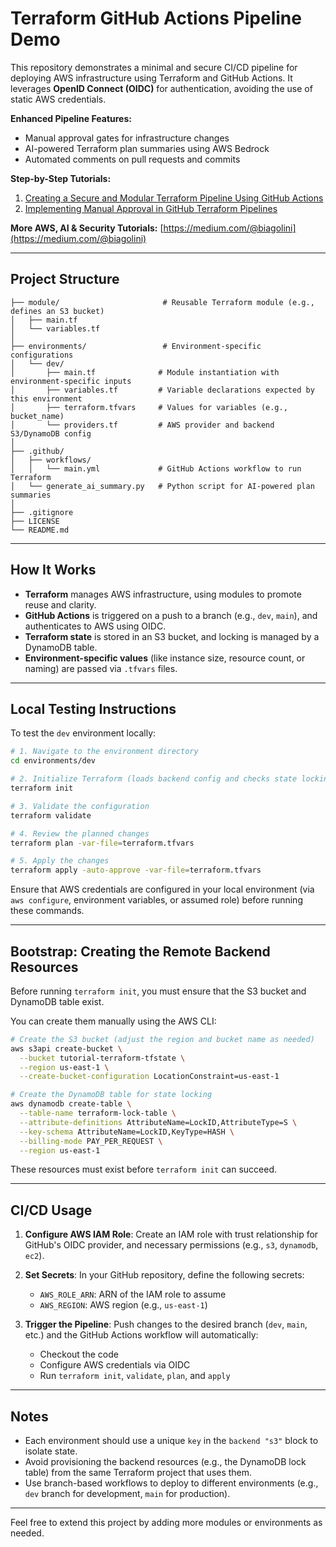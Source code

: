 # Terraform GitHub Actions Pipeline Demo

This repository demonstrates a minimal and secure CI/CD pipeline for deploying AWS infrastructure using Terraform and GitHub Actions. It leverages **OpenID Connect (OIDC)** for authentication, avoiding the use of static AWS credentials.

**Enhanced Pipeline Features:**
- Manual approval gates for infrastructure changes
- AI-powered Terraform plan summaries using AWS Bedrock
- Automated comments on pull requests and commits

**Step-by-Step Tutorials:**
1. [Creating a Secure and Modular Terraform Pipeline Using GitHub Actions](https://blog.devops.dev/creating-a-secure-and-modular-terraform-pipeline-using-github-actions-43abfa2723cf)
2. [Implementing Manual Approval in GitHub Terraform Pipelines](https://medium.com/@biagolini/implementing-manual-approval-in-github-terraform-pipelines-7c01e6946ead)

**More AWS, AI & Security Tutorials:** [https://medium.com/@biagolini](https://medium.com/@biagolini)

---

## Project Structure

```
├── module/                       # Reusable Terraform module (e.g., defines an S3 bucket)
│   ├── main.tf
│   └── variables.tf
│
├── environments/                 # Environment-specific configurations
│   └── dev/
│       ├── main.tf              # Module instantiation with environment-specific inputs
│       ├── variables.tf         # Variable declarations expected by this environment
│       ├── terraform.tfvars     # Values for variables (e.g., bucket_name)
│       └── providers.tf         # AWS provider and backend S3/DynamoDB config
│
├── .github/
│   ├── workflows/
│   │   └── main.yml             # GitHub Actions workflow to run Terraform
│   └── generate_ai_summary.py   # Python script for AI-powered plan summaries
│
├── .gitignore
├── LICENSE
└── README.md
```

---

## How It Works

* **Terraform** manages AWS infrastructure, using modules to promote reuse and clarity.
* **GitHub Actions** is triggered on a push to a branch (e.g., `dev`, `main`), and authenticates to AWS using OIDC.
* **Terraform state** is stored in an S3 bucket, and locking is managed by a DynamoDB table.
* **Environment-specific values** (like instance size, resource count, or naming) are passed via `.tfvars` files.

---

## Local Testing Instructions

To test the `dev` environment locally:

```bash
# 1. Navigate to the environment directory
cd environments/dev

# 2. Initialize Terraform (loads backend config and checks state locking)
terraform init

# 3. Validate the configuration
terraform validate

# 4. Review the planned changes
terraform plan -var-file=terraform.tfvars

# 5. Apply the changes
terraform apply -auto-approve -var-file=terraform.tfvars
```

Ensure that AWS credentials are configured in your local environment (via `aws configure`, environment variables, or assumed role) before running these commands.

---

## Bootstrap: Creating the Remote Backend Resources

Before running `terraform init`, you must ensure that the S3 bucket and DynamoDB table exist.

You can create them manually using the AWS CLI:

```bash
# Create the S3 bucket (adjust the region and bucket name as needed)
aws s3api create-bucket \
  --bucket tutorial-terraform-tfstate \
  --region us-east-1 \
  --create-bucket-configuration LocationConstraint=us-east-1

# Create the DynamoDB table for state locking
aws dynamodb create-table \
  --table-name terraform-lock-table \
  --attribute-definitions AttributeName=LockID,AttributeType=S \
  --key-schema AttributeName=LockID,KeyType=HASH \
  --billing-mode PAY_PER_REQUEST \
  --region us-east-1
```

These resources must exist before `terraform init` can succeed.

---

## CI/CD Usage

1. **Configure AWS IAM Role**: Create an IAM role with trust relationship for GitHub's OIDC provider, and necessary permissions (e.g., `s3`, `dynamodb`, `ec2`).
2. **Set Secrets**: In your GitHub repository, define the following secrets:

   * `AWS_ROLE_ARN`: ARN of the IAM role to assume
   * `AWS_REGION`: AWS region (e.g., `us-east-1`)
3. **Trigger the Pipeline**: Push changes to the desired branch (`dev`, `main`, etc.) and the GitHub Actions workflow will automatically:

   * Checkout the code
   * Configure AWS credentials via OIDC
   * Run `terraform init`, `validate`, `plan`, and `apply`

---

## Notes

* Each environment should use a unique `key` in the `backend "s3"` block to isolate state.
* Avoid provisioning the backend resources (e.g., the DynamoDB lock table) from the same Terraform project that uses them.
* Use branch-based workflows to deploy to different environments (e.g., `dev` branch for development, `main` for production).

---

Feel free to extend this project by adding more modules or environments as needed.
